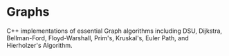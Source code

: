 # Graphs
C++ implementations of essential Graph algorithms including DSU, Dijkstra, Bellman-Ford, Floyd-Warshall, Prim's, Kruskal's, Euler Path, and Hierholzer's Algorithm.
